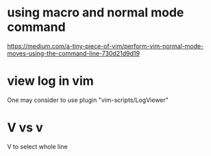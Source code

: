 # using macro and normal mode command

https://medium.com/a-tiny-piece-of-vim/perform-vim-normal-mode-moves-using-the-command-line-730d21d9d19

# view log in vim

One may consider to use plugin "vim-scripts/LogViewer"

# V vs v

V to select whole line
